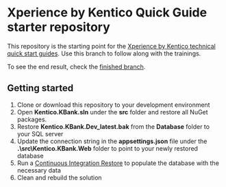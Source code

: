 # Xperience by Kentico Quick Guide starter repository
This repository is the starting point for the [Xperience by Kentico technical quick start guides](https://docs.xperience.io/tutorial/quickstart-guides). Use this branch to follow along with the trainings.

To see the end result, check the [finished branch]().

## Getting started
1. Clone or download this repository to your development environment
1. Open **Kentico.KBank.sln** under the **src** folder and restore all NuGet packages.
1. Restore **Kentico.KBank.Dev_latest.bak** from the **Database** folder to your SQL server
1. Update the connection string in the **appsettings.json** file under the **.\src\Kentico.KBank.Web** folder to point to your newly restored database
1. Run a [Continuous Integration Restore](https://docs.xperience.io/xp/developers-and-admins/ci-cd/continuous-integration#ContinuousIntegration-Restorerepositoryfilestothedatabase) to populate the database with the necessary data
1. Clean and rebuild the solution